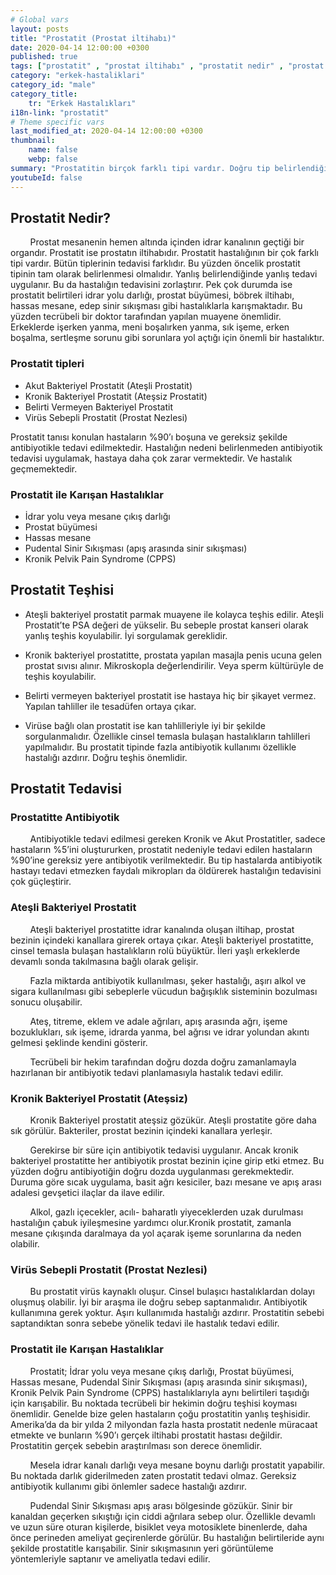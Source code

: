 ```yaml
---
# Global vars
layout: posts
title: "Prostatit (Prostat iltihabı)"
date: 2020-04-14 12:00:00 +0300
published: true
tags: ["prostatit" , "prostat iltihabı" , "prostatit nedir" , "prostat iltihabı nedir" , "prostatit nedeni" , "prostatit sebebi" , "prostatit tipi" , "prostatitle karışan hastalıklar" , "prostatit teşhisi" , "prostatit tedavisi" , "prostatit antibiyotik" , "ateşli bakteriyel prostatit" , "kronik bakteriyel prostatit" , "ateşsiz prostatit" , "prostat nezlesi" , "prostatit çözüm" , "kronik prostatit" , "tekrarlayan prostatit" , "geçmeyen prostatit" , "prostatit ilaç"]
category: "erkek-hastaliklari"
category_id: "male"
category_title:
    tr: "Erkek Hastalıkları"
i18n-link: "prostatit"
# Theme specific vars
last_modified_at: 2020-04-14 12:00:00 +0300
thumbnail:
    name: false
    webp: false
summary: "Prostatitin birçok farklı tipi vardır. Doğru tip belirlendiğinde tedavi daha kolaydır. Hastaların büyük çoğunluğunda yanlış antibiyotik tedavisi hastalığı kronikleştirmektedir. Hastalığın tedavisini güçleştirir. Doğru tedavi için tecrübeli bir hekimin tedavi planlamasını yapması gereklidir."
youtubeId: false
---
```


## Prostatit Nedir?

&nbsp;&nbsp;&nbsp;&nbsp;&nbsp;&nbsp;&nbsp;&nbsp;Prostat mesanenin hemen altında içinden idrar kanalının geçtiği bir organdır. Prostatit ise prostatın iltihabıdır. Prostatit hastalığının bir çok farklı tipi vardır. Bütün tiplerinin tedavisi farklıdır. Bu yüzden öncelik prostatit tipinin tam olarak belirlenmesi olmalıdır. Yanlış belirlendiğinde yanlış tedavi uygulanır. Bu da hastalığın tedavisini zorlaştırır. Pek çok durumda ise prostatit belirtileri idrar yolu darlığı, prostat büyümesi, böbrek iltihabı, hassas mesane, edep sinir sıkışması gibi hastalıklarla karışmaktadır. Bu yüzden tecrübeli bir doktor tarafından yapılan muayene önemlidir. Erkeklerde işerken yanma, meni boşalırken yanma, sık işeme, erken boşalma, sertleşme sorunu gibi sorunlara yol açtığı için önemli bir hastalıktır.

### Prostatit tipleri

- Akut Bakteriyel Prostatit  (Ateşli Prostatit)
- Kronik Bakteriyel Prostatit (Ateşsiz Prostatit)
- Belirti Vermeyen Bakteriyel Prostatit
- Virüs Sebepli Prostatit (Prostat Nezlesi)

Prostatit tanısı konulan hastaların %90’ı boşuna ve gereksiz şekilde antibiyotikle tedavi edilmektedir. Hastalığın nedeni belirlenmeden antibiyotik tedavisi uygulamak, hastaya daha çok zarar vermektedir. Ve hastalık geçmemektedir.


### Prostatit ile Karışan Hastalıklar

-	İdrar yolu veya mesane çıkış darlığı
-	Prostat büyümesi
-	Hassas mesane
-	Pudental Sinir Sıkışması (apış arasında sinir sıkışması)
-	Kronik Pelvik Pain Syndrome (CPPS)

## Prostatit Teşhisi

+ Ateşli bakteriyel prostatit parmak muayene ile kolayca teşhis edilir. Ateşli Prostatit’te PSA değeri de yükselir. Bu sebeple prostat kanseri olarak yanlış teşhis koyulabilir. İyi sorgulamak gereklidir.

+ Kronik bakteriyel prostatitte, prostata yapılan masajla penis ucuna gelen prostat sıvısı alınır. Mikroskopla değerlendirilir. Veya sperm kültürüyle de teşhis koyulabilir.

+ Belirti vermeyen bakteriyel prostatit ise hastaya hiç bir şikayet vermez. Yapılan tahliller ile tesadüfen ortaya çıkar.

+ Virüse bağlı olan prostatit ise kan tahlilleriyle iyi bir şekilde sorgulanmalıdır. Özellikle cinsel temasla bulaşan hastalıkların tahlilleri yapılmalıdır. Bu prostatit tipinde fazla antibiyotik kullanımı özellikle hastalığı azdırır. Doğru teşhis önemlidir.

## Prostatit Tedavisi


### Prostatitte Antibiyotik
&nbsp;&nbsp;&nbsp;&nbsp;&nbsp;&nbsp;&nbsp;&nbsp;Antibiyotikle tedavi edilmesi gereken Kronik ve Akut Prostatitler, sadece hastaların %5’ini oluştururken, prostatit nedeniyle tedavi edilen hastaların %90’ine gereksiz yere antibiyotik verilmektedir. Bu tip hastalarda antibiyotik hastayı tedavi etmezken faydalı mikropları da öldürerek hastalığın tedavisini çok güçleştirir.


### Ateşli Bakteriyel Prostatit
&nbsp;&nbsp;&nbsp;&nbsp;&nbsp;&nbsp;&nbsp;&nbsp;Ateşli bakteriyel prostatitte idrar kanalında oluşan iltihap, prostat bezinin içindeki kanallara girerek ortaya çıkar. Ateşli bakteriyel prostatitte, cinsel temasla bulaşan hastalıkların rolü büyüktür. İleri yaşlı erkeklerde devamlı sonda takılmasına bağlı olarak gelişir.

&nbsp;&nbsp;&nbsp;&nbsp;&nbsp;&nbsp;&nbsp;&nbsp;Fazla miktarda antibiyotik kullanılması, şeker hastalığı, aşırı alkol ve sigara kullanılması gibi sebeplerle vücudun bağışıklık sisteminin bozulması sonucu oluşabilir.

&nbsp;&nbsp;&nbsp;&nbsp;&nbsp;&nbsp;&nbsp;&nbsp;Ateş, titreme, eklem ve adale ağrıları, apış arasında ağrı, işeme bozuklukları, sık işeme, idrarda yanma, bel ağrısı ve idrar yolundan akıntı gelmesi şeklinde kendini gösterir.

&nbsp;&nbsp;&nbsp;&nbsp;&nbsp;&nbsp;&nbsp;&nbsp;Tecrübeli bir hekim tarafından doğru dozda doğru zamanlamayla hazırlanan bir antibiyotik tedavi planlamasıyla hastalık tedavi edilir.


### Kronik Bakteriyel Prostatit (Ateşsiz)
&nbsp;&nbsp;&nbsp;&nbsp;&nbsp;&nbsp;&nbsp;&nbsp;Kronik Bakteriyel prostatit ateşsiz gözükür. Ateşli prostatite göre daha sık görülür. Bakteriler, prostat bezinin içindeki kanallara yerleşir.

&nbsp;&nbsp;&nbsp;&nbsp;&nbsp;&nbsp;&nbsp;&nbsp;Gerekirse bir süre için antibiyotik tedavisi uygulanır. Ancak kronik bakteriyel prostatitte her antibiyotik prostat bezinin içine girip etki etmez. Bu yüzden doğru antibiyotiğin doğru dozda uygulanması gerekmektedir. Duruma göre sıcak uygulama, basit ağrı kesiciler, bazı mesane ve apış arası adalesi gevşetici ilaçlar da ilave edilir.

&nbsp;&nbsp;&nbsp;&nbsp;&nbsp;&nbsp;&nbsp;&nbsp;Alkol, gazlı içecekler, acılı- baharatlı yiyeceklerden uzak durulması hastalığın çabuk iyileşmesine yardımcı olur.Kronik prostatit, zamanla mesane çıkışında daralmaya da yol açarak işeme sorunlarına da neden olabilir.

### Virüs Sebepli Prostatit (Prostat Nezlesi)
&nbsp;&nbsp;&nbsp;&nbsp;&nbsp;&nbsp;&nbsp;&nbsp;Bu prostatit virüs kaynaklı oluşur. Cinsel bulaşıcı hastalıklardan dolayı oluşmuş olabilir. İyi bir araşma ile doğru sebep saptanmalıdır. Antibiyotik kullanımına gerek yoktur. Aşırı kullanımıda hastalığı azdırır. Prostatitin sebebi saptandıktan sonra sebebe yönelik tedavi ile hastalık tedavi edilir.

### Prostatit ile Karışan Hastalıklar
&nbsp;&nbsp;&nbsp;&nbsp;&nbsp;&nbsp;&nbsp;&nbsp;Prostatit; İdrar yolu veya mesane çıkış darlığı, Prostat büyümesi, Hassas mesane, Pudendal Sinir Sıkışması (apış arasında sinir sıkışması), Kronik Pelvik Pain Syndrome (CPPS) hastalıklarıyla aynı belirtileri taşıdığı için karışabilir. Bu noktada tecrübeli bir hekimin doğru teşhisi koyması önemlidir. Genelde bize gelen hastaların çoğu prostatitin yanlış teşhisidir. Amerika’da da bir yılda 2 milyondan fazla hasta prostatit nedenle müracaat etmekte ve bunların %90’ı gerçek iltihabi prostatit hastası değildir. Prostatitin gerçek sebebin araştırılması son derece önemlidir.

&nbsp;&nbsp;&nbsp;&nbsp;&nbsp;&nbsp;&nbsp;&nbsp;Mesela idrar kanalı darlığı veya mesane boynu darlığı prostatit yapabilir. Bu noktada darlık giderilmeden zaten prostatit tedavi olmaz. Gereksiz antibiyotik kullanımı gibi önlemler sadece hastalığı azdırır.

&nbsp;&nbsp;&nbsp;&nbsp;&nbsp;&nbsp;&nbsp;&nbsp;Pudendal Sinir Sıkışması apış arası bölgesinde gözükür. Sinir bir kanaldan geçerken sıkıştığı için ciddi ağrılara sebep olur. Özellikle devamlı ve uzun süre oturan kişilerde, bisiklet veya motosiklete binenlerde, daha önce perineden ameliyat geçirenlerde görülür. Bu hastalığın belirtileride aynı şekilde prostatitle karışabilir. Sinir sıkışmasının yeri görüntüleme yöntemleriyle saptanır ve ameliyatla tedavi edilir.
